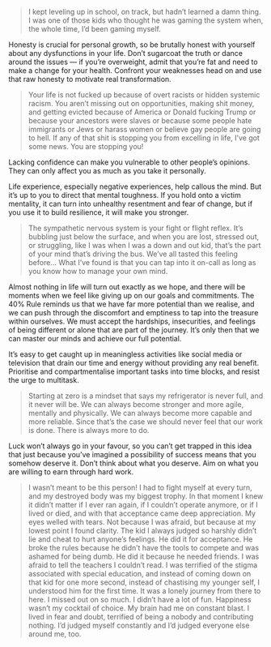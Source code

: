 > I kept leveling up in school, on track, but hadn’t learned a damn thing. I was one of those kids who thought he was gaming the system when, the whole time, I’d been gaming myself.

Honesty is crucial for personal growth, so be brutally honest with yourself about any dysfunctions in your life. Don’t sugarcoat the truth or dance around the issues — if you’re overweight, admit that you’re fat and need to make a change for your health. Confront your weaknesses head on and use that raw honesty to motivate real transformation.

> Your life is not fucked up because of overt racists or hidden systemic racism. You aren’t missing out on opportunities, making shit money, and getting evicted because of America or Donald fucking Trump or because your ancestors were slaves or because some people hate immigrants or Jews or harass women or believe gay people are going to hell. If any of that shit is stopping you from excelling in life, I’ve got some news. You are stopping you!

Lacking confidence can make you vulnerable to other people’s opinions. They can only affect you as much as you take it personally.

Life experience, especially negative experiences, help callous the mind. But it’s up to you to direct that mental toughness. If you hold onto a victim mentality, it can turn into unhealthy resentment and fear of change, but if you use it to build resilience, it will make you stronger.

> The sympathetic nervous system is your fight or flight reflex. It’s bubbling just below the surface, and when you are lost, stressed out, or struggling, like I was when I was a down and out kid, that’s the part of your mind that’s driving the bus. We’ve all tasted this feeling before… What I’ve found is that you can tap into it on-call as long as you know how to manage your own mind.

Almost nothing in life will turn out exactly as we hope, and there will be moments when we feel like giving up on our goals and commitments. The 40% Rule reminds us that we have far more potential than we realise, and we can push through the discomfort and emptiness to tap into the treasure within ourselves. We must accept the hardships, insecurities, and feelings of being different or alone that are part of the journey. It’s only then that we can master our minds and achieve our full potential.

It’s easy to get caught up in meaningless activities like social media or television that drain our time and energy without providing any real benefit. Prioritise and compartmentalise important tasks into time blocks, and resist the urge to multitask.

> Starting at zero is a mindset that says my refrigerator is never full, and it never will be. We can always become stronger and more agile, mentally and physically. We can always become more capable and more reliable. Since that’s the case we should never feel that our work is done. There is always more to do.

Luck won’t always go in your favour, so you can’t get trapped in this idea that just because you’ve imagined a possibility of success means that you somehow deserve it. Don’t think about what you deserve. Aim on what you are willing to earn through hard work.

> I wasn’t meant to be this person! I had to fight myself at every turn, and my destroyed body was my biggest trophy. In that moment I knew it didn’t matter if I ever ran again, if I couldn’t operate anymore, or if I lived or died, and with that acceptance came deep appreciation. My eyes welled with tears. Not because I was afraid, but because at my lowest point I found clarity. The kid I always judged so harshly didn’t lie and cheat to hurt anyone’s feelings. He did it for acceptance. He broke the rules because he didn’t have the tools to compete and was ashamed for being dumb. He did it because he needed friends. I was afraid to tell the teachers I couldn’t read. I was terrified of the stigma associated with special education, and instead of coming down on that kid for one more second, instead of chastising my younger self, I understood him for the first time. It was a lonely journey from there to here. I missed out on so much. I didn’t have a lot of fun. Happiness wasn’t my cocktail of choice. My brain had me on constant blast. I lived in fear and doubt, terrified of being a nobody and contributing nothing. I’d judged myself constantly and I’d judged everyone else around me, too.

